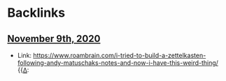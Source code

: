 
# Backlinks
## [November 9th, 2020](<November 9th, 2020.md>)
- Link: https://www.roambrain.com/i-tried-to-build-a-zettelkasten-following-andy-matuschaks-notes-and-now-i-have-this-weird-thing/ {{[∆](<∆.md>):

